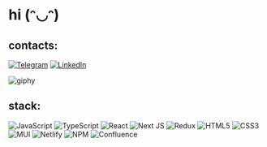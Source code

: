 # hi (ᵔ◡ᵔ) 

## contacts:
[![Telegram](https://img.shields.io/badge/Telegram-%232CA5E0.svg?logo=telegram&logoColor=white)](https://t.me/pipupopi)
[![LinkedIn](https://img.shields.io/badge/LinkedIn-%230077B5.svg?logo=linkedin&logoColor=white)](ссылка_на_ваш_linkedin)

![giphy](https://github.com/pipupopi/pipupopi/assets/108987663/14f2049e-f168-4175-abbb-8572c65923e5)

## stack:
![JavaScript](https://img.shields.io/badge/javascript-%23323330.svg?style=flat-square&logo=javascript&logoColor=%23F7DF1E) ![TypeScript](https://img.shields.io/badge/typescript-%23007ACC.svg?style=flat-square&logo=typescript&logoColor=white) ![React](https://img.shields.io/badge/react-%2320232a.svg?style=flat-square&logo=react&logoColor=%2361DAFB) ![Next JS](https://img.shields.io/badge/Next-black?style=flat-square&logo=next.js&logoColor=white) ![Redux](https://img.shields.io/badge/redux-%23593d88.svg?style=flat-square&logo=redux&logoColor=white) ![HTML5](https://img.shields.io/badge/html5-%23E34F26.svg?style=flat-square&logo=html5&logoColor=white) ![CSS3](https://img.shields.io/badge/css3-%231572B6.svg?style=flat-square&logo=css3&logoColor=white) ![MUI](https://img.shields.io/badge/MUI-%230081CB.svg?style=flat-square&logo=material-ui&logoColor=white) ![Netlify](https://img.shields.io/badge/netlify-%23000000.svg?style=flat-square&logo=netlify&logoColor=#00C7B7) ![NPM](https://img.shields.io/badge/NPM-%23000000.svg?style=flat-square&logo=npm&logoColor=white) ![Confluence](https://img.shields.io/badge/confluence-%23172BF4.svg?style=flat-square&logo=confluence&logoColor=white)

